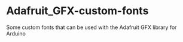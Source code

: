 # Adafruit_GFX-custom-fonts
Some custom fonts that can be used with the Adafruit GFX library for Arduino
